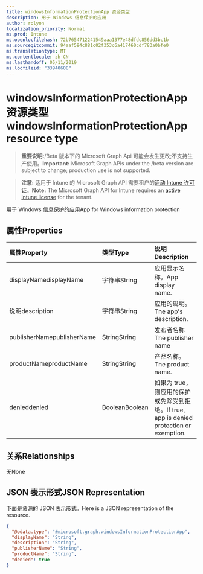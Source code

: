 ```yaml
---
title: windowsInformationProtectionApp 资源类型
description: 用于 Windows 信息保护的应用
author: rolyon
localization_priority: Normal
ms.prod: Intune
ms.openlocfilehash: 72b7654712241549aaa1377e48dfdc856dd3bc1b
ms.sourcegitcommit: 94aaf594c881c02f353c6a417460cdf783a0bfe0
ms.translationtype: MT
ms.contentlocale: zh-CN
ms.lasthandoff: 05/11/2019
ms.locfileid: "33940608"
---
```

# <a name="windowsinformationprotectionapp-resource-type"></a><span data-ttu-id="138e5-103">windowsInformationProtectionApp 资源类型</span><span class="sxs-lookup"><span data-stu-id="138e5-103">windowsInformationProtectionApp resource type</span></span>

> <span data-ttu-id="138e5-104">**重要说明:**/Beta 版本下的 Microsoft Graph Api 可能会发生更改;不支持生产使用。</span><span class="sxs-lookup"><span data-stu-id="138e5-104">**Important:** Microsoft Graph APIs under the /beta version are subject to change; production use is not supported.</span></span>

> <span data-ttu-id="138e5-105">**注意:** 适用于 Intune 的 Microsoft Graph API 需要租户的[活动 Intune 许可证](https://go.microsoft.com/fwlink/?linkid=839381)。</span><span class="sxs-lookup"><span data-stu-id="138e5-105">**Note:** The Microsoft Graph API for Intune requires an [active Intune license](https://go.microsoft.com/fwlink/?linkid=839381) for the tenant.</span></span>

<span data-ttu-id="138e5-106">用于 Windows 信息保护的应用</span><span class="sxs-lookup"><span data-stu-id="138e5-106">App for Windows information protection</span></span>

## <a name="properties"></a><span data-ttu-id="138e5-107">属性</span><span class="sxs-lookup"><span data-stu-id="138e5-107">Properties</span></span>
|<span data-ttu-id="138e5-108">属性</span><span class="sxs-lookup"><span data-stu-id="138e5-108">Property</span></span>|<span data-ttu-id="138e5-109">类型</span><span class="sxs-lookup"><span data-stu-id="138e5-109">Type</span></span>|<span data-ttu-id="138e5-110">说明</span><span class="sxs-lookup"><span data-stu-id="138e5-110">Description</span></span>|
|:---|:---|:---|
|<span data-ttu-id="138e5-111">displayName</span><span class="sxs-lookup"><span data-stu-id="138e5-111">displayName</span></span>|<span data-ttu-id="138e5-112">字符串</span><span class="sxs-lookup"><span data-stu-id="138e5-112">String</span></span>|<span data-ttu-id="138e5-113">应用显示名称。</span><span class="sxs-lookup"><span data-stu-id="138e5-113">App display name.</span></span>|
|<span data-ttu-id="138e5-114">说明</span><span class="sxs-lookup"><span data-stu-id="138e5-114">description</span></span>|<span data-ttu-id="138e5-115">字符串</span><span class="sxs-lookup"><span data-stu-id="138e5-115">String</span></span>|<span data-ttu-id="138e5-116">应用的说明。</span><span class="sxs-lookup"><span data-stu-id="138e5-116">The app's description.</span></span>|
|<span data-ttu-id="138e5-117">publisherName</span><span class="sxs-lookup"><span data-stu-id="138e5-117">publisherName</span></span>|<span data-ttu-id="138e5-118">String</span><span class="sxs-lookup"><span data-stu-id="138e5-118">String</span></span>|<span data-ttu-id="138e5-119">发布者名称</span><span class="sxs-lookup"><span data-stu-id="138e5-119">The publisher name</span></span>|
|<span data-ttu-id="138e5-120">productName</span><span class="sxs-lookup"><span data-stu-id="138e5-120">productName</span></span>|<span data-ttu-id="138e5-121">String</span><span class="sxs-lookup"><span data-stu-id="138e5-121">String</span></span>|<span data-ttu-id="138e5-122">产品名称。</span><span class="sxs-lookup"><span data-stu-id="138e5-122">The product name.</span></span>|
|<span data-ttu-id="138e5-123">denied</span><span class="sxs-lookup"><span data-stu-id="138e5-123">denied</span></span>|<span data-ttu-id="138e5-124">Boolean</span><span class="sxs-lookup"><span data-stu-id="138e5-124">Boolean</span></span>|<span data-ttu-id="138e5-125">如果为 true，则应用的保护或免除受到拒绝。</span><span class="sxs-lookup"><span data-stu-id="138e5-125">If true, app is denied protection or exemption.</span></span>|

## <a name="relationships"></a><span data-ttu-id="138e5-126">关系</span><span class="sxs-lookup"><span data-stu-id="138e5-126">Relationships</span></span>
<span data-ttu-id="138e5-127">无</span><span class="sxs-lookup"><span data-stu-id="138e5-127">None</span></span>

## <a name="json-representation"></a><span data-ttu-id="138e5-128">JSON 表示形式</span><span class="sxs-lookup"><span data-stu-id="138e5-128">JSON Representation</span></span>
<span data-ttu-id="138e5-129">下面是资源的 JSON 表示形式。</span><span class="sxs-lookup"><span data-stu-id="138e5-129">Here is a JSON representation of the resource.</span></span>
<!-- {
  "blockType": "resource",
  "@odata.type": "microsoft.graph.windowsInformationProtectionApp"
}
-->
``` json
{
  "@odata.type": "#microsoft.graph.windowsInformationProtectionApp",
  "displayName": "String",
  "description": "String",
  "publisherName": "String",
  "productName": "String",
  "denied": true
}
```





